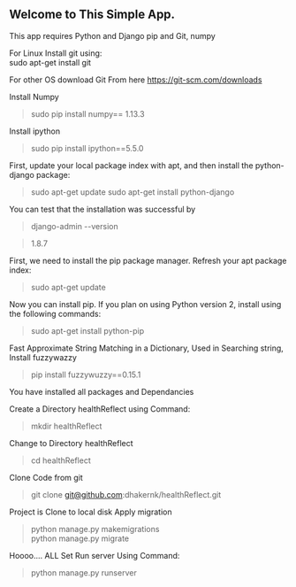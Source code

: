 ## Welcome to This Simple App. ##

This app requires Python and Django pip and  Git, numpy

For Linux Install git using: <br/>
sudo apt-get install git

For other OS download Git From here https://git-scm.com/downloads

Install Numpy 
> sudo pip install numpy== 1.13.3

Install ipython 
> sudo pip install ipython==5.5.0

First, update your local package index with apt, and then install the python-django package:

> sudo apt-get update
> sudo apt-get install python-django

You can test that the installation was successful by<br/>
> django-admin --version

>  1.8.7

First, we need to install the pip package manager. Refresh your apt package index:<br/>
> sudo apt-get update

Now you can install pip. If you plan on using Python version 2, install using the following commands:<br/>
> sudo apt-get install python-pip

Fast Approximate String Matching in a Dictionary, Used in Searching string, Install fuzzywazzy<br/>
> pip install fuzzywuzzy==0.15.1


You have installed all packages and Dependancies 

Create a Directory healthReflect using Command:<br/>
> mkdir healthReflect

Change to Directory healthReflect<br/>
> cd healthReflect

Clone Code from git <br/>
> git clone git@github.com:dhakernk/healthReflect.git

Project is Clone to local disk Apply migration <br/>
> python manage.py makemigrations <br/>
> python manage.py migrate <br/>

Hoooo.... ALL Set Run server Using Command:<br/>
> python manage.py runserver 
